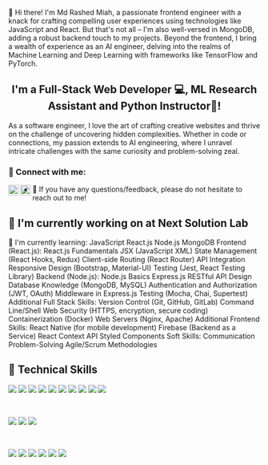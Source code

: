 👋 Hi there! I'm Md Rashed Miah, a passionate frontend engineer with a knack for crafting compelling user experiences using technologies like JavaScript and React. But that's not all – I'm also well-versed in MongoDB, adding a robust backend touch to my projects. Beyond the frontend, I bring a wealth of experience as an AI engineer, delving into the realms of Machine Learning and Deep Learning with frameworks like TensorFlow and PyTorch.

<h2 align="center">
I'm a Full-Stack Web Developer 💻, ML Research Assistant and Python Instructor🎨!
</h2> 

As a software engineer, I love the art of crafting creative websites and thrive on the challenge of uncovering hidden complexities. Whether in code or connections, my passion extends to AI engineering, where I unravel intricate challenges with the same curiosity and problem-solving zeal.

### 🤝 Connect with me: 

<a href="https://www.linkedin.com/in/rashed9810/"><img align="left" src="https://raw.githubusercontent.com/yushi1007/yushi1007/main/images/linkedin.svg" alt="rashed9810 | LinkedIn" width="21px"/></a>
<a href="https://instagram.com/rashed_mahmud7"><img align="left" src="https://raw.githubusercontent.com/yushi1007/yushi1007/main/images/instagram.svg" alt="rashed_mahmud7 | Instagram" width="21px"/></a>

- 💬 If you have any questions/feedback, please do not hesitate to reach out to me!

## 🔭 I'm currently working on at Next Solution Lab



🌱 I'm currently learning:
JavaScript
React.js
Node.js
MongoDB
Frontend (React.js):
React.js Fundamentals
JSX (JavaScript XML)
State Management (React Hooks, Redux)
Client-side Routing (React Router)
API Integration
Responsive Design (Bootstrap, Material-UI)
Testing (Jest, React Testing Library)
Backend (Node.js):
Node.js Basics
Express.js
RESTful API Design
Database Knowledge (MongoDB, MySQL)
Authentication and Authorization (JWT, OAuth)
Middleware in Express.js
Testing (Mocha, Chai, Supertest)
Additional Full Stack Skills:
Version Control (Git, GitHub, GitLab)
Command Line/Shell
Web Security (HTTPS, encryption, secure coding)
Containerization (Docker)
Web Servers (Nginx, Apache)
Additional Frontend Skills:
React Native (for mobile development)
Firebase (Backend as a Service)
React Context API
Styled Components
Soft Skills:
Communication
Problem-Solving
Agile/Scrum Methodologies
## 💼 Technical Skills

![](https://img.shields.io/badge/Code-React-informational?style=flat&logo=react&color=61DAFB)
![](https://img.shields.io/badge/Code-Redux-informational?style=flat&logo=Redux&color=764ABC)
![](https://img.shields.io/badge/Code-JavaScript-informational?style=flat&logo=JavaScript&color=F7DF1E)
![](https://img.shields.io/badge/Code-Python-informational?style=flat&logo=Python&color=3776AB)
![](https://img.shields.io/badge/ML-Machine_Learning-informational?style=flat&logo=Sci-Kit-Learn&color=F7931E)
![](https://img.shields.io/badge/DL-Deep_Learning-informational?style=flat&logo=TensorFlow&color=FF6F61)
![](https://img.shields.io/badge/Research-ML_Research-informational?style=flat&logo=ResearchGate&color=65B0D5)
![](https://img.shields.io/badge/Code-HTML5-informational?style=flat&logo=HTML5&color=E34F26)
![](https://img.shields.io/badge/Code-PostgreSQL-informational?style=flat&logo=PostgreSQL&color=336791)
![](https://img.shields.io/badge/Code-SQLite-informational?style=flat&logo=SQLite&color=003B57)

</br>

![](https://img.shields.io/badge/Style-Bootstrap-informational?style=flat&logo=Bootstrap&color=7952B3)
![](https://img.shields.io/badge/Style-CSS3-informational?style=flat&logo=CSS3&color=1572B6)
![](https://img.shields.io/badge/Style-styled--components-informational?style=flat&logo=styled-components&color=DB7093)


</br>

![](https://img.shields.io/badge/Tools-Figma-informational?style=flat&logo=Figma&color=F24E1E)
![](https://img.shields.io/badge/Tools-NPM-informational?style=flat&logo=NPM&color=CB3837)
![](https://img.shields.io/badge/Tools-Heroku-informational?style=flat&logo=Heroku&color=430098)
![](https://img.shields.io/badge/Tools-Netlify-informational?style=flat&logo=netlify&color=00C7B7)
![](https://img.shields.io/badge/Tools-Git-informational?style=flat&logo=Git&color=F05032)
![](https://img.shields.io/badge/Tools-GitHub-informational?style=flat&logo=GitHub&color=181717)

